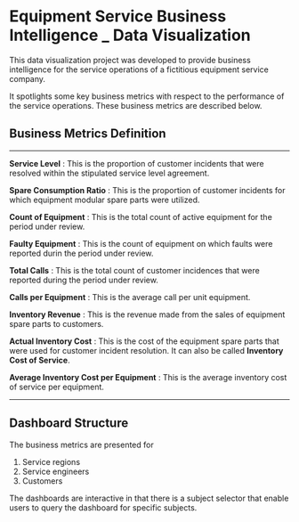 # Equipment Service Business Intelligence _ Data Visualization


This data visualization project was developed to provide business intelligence for the service operations of a fictitious equipment service company.

It spotlights some key business metrics with respect to the performance of the service operations.
These business metrics are described below.


## Business Metrics Definition

---

**Service Level**
: This is the proportion of customer incidents that were resolved within the stipulated service level agreement.

**Spare Consumption Ratio**
: This is the proportion of customer incidents for which equipment modular spare parts were utilized.

**Count of Equipment**
: This is the total count of active equipment for the period under review.

**Faulty Equipment**
: This is the count of equipment on which faults were reported durin the period under review.

**Total Calls**
: This is the total count of customer incidences that were reported during the period under review.

**Calls per Equipment**
: This is the average call per unit equipment.

**Inventory Revenue**
: This is the revenue made from the sales of equipment spare parts to customers.

**Actual Inventory Cost**
: This is the cost of the equipment spare parts that were used for customer incident resolution. It can also be called **Inventory Cost of Service**.

**Average Inventory Cost per Equipment**
: This is the average inventory cost of service per equipment.


---

## Dashboard Structure 

The business metrics are presented for

1. Service regions
2. Service engineers
3. Customers

The dashboards are interactive in that there is a subject selector that enable users to query the dashboard for specific subjects.
